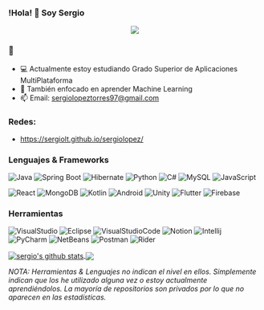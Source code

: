 ### !Hola! :wave: Soy Sergio

<div align="center">
<img src="https://media.giphy.com/media/NTur7XlVDUdqM/giphy.gif">
</div>


### :eyes:

 - :computer: Actualmente estoy estudiando Grado Superior de Aplicaciones MultiPlataforma 
 - :book: También enfocado en aprender Machine Learning
 - :mailbox: Email: sergiolopeztorres97@gmail.com
 
 ### Redes:

- https://sergiolt.github.io/sergiolopez/

 

### Lenguajes & Frameworks

![Java](https://img.shields.io/badge/-Java-435?&logo=Java&logoColor=ffffff)
![Spring Boot](https://img.shields.io/badge/-Spring%20Boot-435?&logo=springboot)
![Hibernate](https://img.shields.io/badge/-Hibernate-435?&logo=hibernate)
![Python](https://img.shields.io/badge/-Python-435?&logo=python)
![C#](https://img.shields.io/badge/-CSharp-435?&logo=csharp)
![MySQL](https://img.shields.io/badge/-SQL-435?&logo=MySQL&logoColor=4479A1)
![JavaScript](https://img.shields.io/badge/-JavaScript-435?&logo=JavaScript&logoColor=ddc508)

![React](https://img.shields.io/badge/-React-435?&logo=react)
![MongoDB](https://img.shields.io/badge/-Mongodb-435?&logo=mongodb)
![Kotlin](https://img.shields.io/badge/-Kotlin-435?&logo=kotlin)
![Android](https://img.shields.io/badge/-Android%20Studio-435?&logo=android)
![Unity](https://img.shields.io/badge/-Unity-435?&logo=unity)
![Flutter](https://img.shields.io/badge/-Flutter-435?&logo=flutter)
![Firebase](https://img.shields.io/badge/-Firebase-435?&logo=firebase)

### Herramientas
![VisualStudio](https://img.shields.io/badge/-Visual%20Studio-000?&logo=visual-studio&logoColor=b70cee)
![Eclipse](https://img.shields.io/badge/-Eclipse-000?&logo=eclipse&logoColor=3b016b)
![VisualStudioCode](https://img.shields.io/badge/-Visual%20Studio%20Code-000?&logo=visual-studio-code&logoColor=0b6eec)
![Notion](https://img.shields.io/badge/-Notion-000?&logo=notion)
![Intellij](https://img.shields.io/badge/-Intellij-000?&logo=intellij-idea)
![PyCharm](https://img.shields.io/badge/-PyCharm-000?&logo=pycharm)
![NetBeans](https://img.shields.io/badge/-NetBeans-000?&logo=apache-netbeans-ide)
![Postman](https://img.shields.io/badge/-Postman-000?&logo=postman)
![Rider](https://img.shields.io/badge/-Rider-000?&logo=rider)

<a href="https://github.com/sergiolt/github-readme-stats">
<img align="center" src="https://github-readme-stats.vercel.app/api?username=sergiolt&show_icons=true&include_all_commits=true&theme=material-palenight" alt="sergio's github stats" />
</a>

<a href="https://github.com/sergiolt/github-readme-stats">
  <img align="center" src="https://github-readme-stats.vercel.app/api/top-langs/?username=sergiolt&layout=compact&theme=material-palenight" />
</a>

<i>NOTA: Herramientas & Lenguajes no indican el nivel en ellos. Simplemente indican que los he utilizado alguna vez o estoy actualmente aprendiéndolos. La mayoría de repositorios son privados por lo que no aparecen en las estadísticas.</i>



